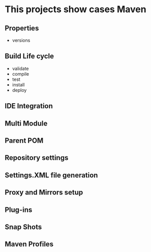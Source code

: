 # This projects show cases Maven
##  Properties
* versions 
##  Build Life cycle
* validate 
* compile 
* test 
* install 
* deploy
## IDE Integration
## Multi Module
## Parent POM 
## Repository settings
## Settings.XML file generation
## Proxy and Mirrors setup
## Plug-ins 
## Snap Shots
## Maven Profiles
 